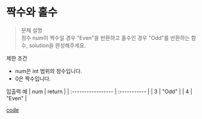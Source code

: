 # 짝수와 홀수

>문제 설명<br>
정수 num이 짝수일 경우 "Even"을 반환하고 홀수인 경우 "Odd"를 반환하는 함수, solution을 완성해주세요.

제한 조건
- num은 int 범위의 정수입니다.
- 0은 짝수입니다.

입출력 예
| num | return | 
| :----------------- | :-----------  | 
| 3 | "Odd" |
| 4 | "Even" |

[code]()
